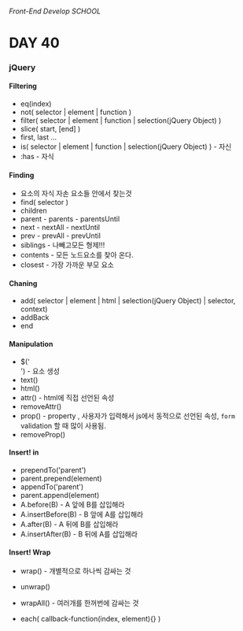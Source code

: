 ###### Front-End Develop SCHOOL

# DAY 40

### jQuery 

#### Filtering
* eq(index)
* not( selector | element | function )
* filter( selector | element | function | selection(jQuery Object) )
* slice( start, [end] )
* first, last ...
* is( selector | element | function | selection(jQuery Object) ) - 자신
* :has - 자식

#### Finding
* 요소의 자식 자손 요소들 안에서 찾는것
* find( selector )
* children 
* parent - parents - parentsUntil
* next - nextAll - nextUntil
* prev - prevAll - prevUntil 
* siblings - 나빼고모든 형제!!!
* contents - 모든 노드요소를 찾아 온다.
* closest - 가장 가까운 부모 요소

#### Chaning
* add( selector | element | html | selection(jQuery Object) | selector, context)
* addBack
* end

#### Manipulation
* $('<div>') - 요소 생성
* text()
* html()
* attr() - html에 직접 선언된 속성
* removeAttr()
* prop() - property , 사용자가 입력해서 js에서 동적으로 선언된 속성, `form` validation  할 때 많이 사용됨.
* removeProp()

#### Insert! in
* prependTo('parent')
* parent.prepend(element)
* appendTo('parent')
* parent.append(element)
* A.before(B) - A 앞에 B를 삽입해라
* A.insertBefore(B) - B 앞에 A를 삽입해라
* A.after(B) - A 뒤에 B를 삽입해라
* A.insertAfter(B) - B 뒤에 A를 삽입해라

#### Insert! Wrap
* wrap() - 개별적으로 하나씩 감싸는 것
* unwrap()
* wrapAll() - 여러개를 한꺼번에 감싸는 것




* each( callback-function(index, element){} ) 
